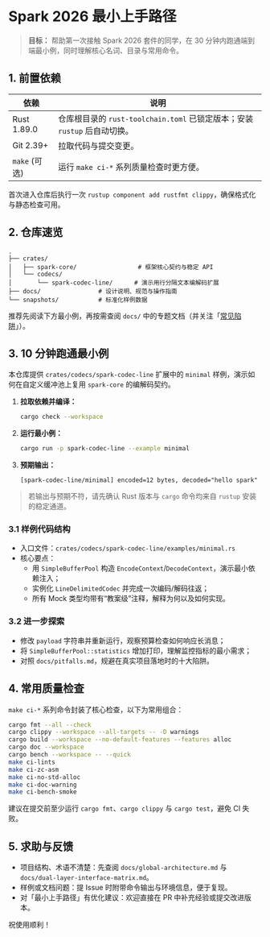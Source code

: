 # Spark 2026 最小上手路径

> **目标：** 帮助第一次接触 Spark 2026 套件的同学，在 30 分钟内跑通端到端最小例，同时理解核心名词、目录与常用命令。

## 1. 前置依赖

| 依赖 | 说明 |
| --- | --- |
| Rust 1.89.0 | 仓库根目录的 `rust-toolchain.toml` 已锁定版本；安装 `rustup` 后自动切换。 |
| Git 2.39+ | 拉取代码与提交变更。 |
| `make` (可选) | 运行 `make ci-*` 系列质量检查时更方便。 |

首次进入仓库后执行一次 `rustup component add rustfmt clippy`，确保格式化与静态检查可用。

## 2. 仓库速览

```
.
├── crates/
│   ├── spark-core/                 # 框架核心契约与稳定 API
│   └── codecs/
│       └── spark-codec-line/      # 演示用行分隔文本编解码扩展
├── docs/                # 设计说明、规范与操作指南
└── snapshots/           # 标准化样例数据
```

推荐先阅读下方最小例，再按需查阅 `docs/` 中的专题文档（并关注「[常见陷阱](./pitfalls.md)」）。

## 3. 10 分钟跑通最小例

本仓库提供 `crates/codecs/spark-codec-line` 扩展中的 `minimal` 样例，演示如何在自定义缓冲池上复用 `spark-core` 的编解码契约。

1. **拉取依赖并编译：**
   ```bash
   cargo check --workspace
   ```
2. **运行最小例：**
   ```bash
   cargo run -p spark-codec-line --example minimal
   ```
3. **预期输出：**
   ```text
   [spark-codec-line/minimal] encoded=12 bytes, decoded="hello spark"
   ```

> 若输出与预期不符，请先确认 Rust 版本与 `cargo` 命令均来自 `rustup` 安装的稳定通道。

### 3.1 样例代码结构

- 入口文件：`crates/codecs/spark-codec-line/examples/minimal.rs`
- 核心要点：
  - 用 `SimpleBufferPool` 构造 `EncodeContext`/`DecodeContext`，演示最小依赖注入；
  - 实例化 `LineDelimitedCodec` 并完成一次编码/解码往返；
  - 所有 Mock 类型均带有“教案级”注释，解释为何以及如何实现。

### 3.2 进一步探索

- 修改 `payload` 字符串并重新运行，观察预算检查如何响应长消息；
- 将 `SimpleBufferPool::statistics` 增加打印，理解监控指标的最小需求；
- 对照 `docs/pitfalls.md`，规避在真实项目落地时的十大陷阱。

## 4. 常用质量检查

`make ci-*` 系列命令封装了核心检查，以下为常用组合：

```bash
cargo fmt --all --check
cargo clippy --workspace --all-targets -- -D warnings
cargo build --workspace --no-default-features --features alloc
cargo doc --workspace
cargo bench --workspace -- --quick
make ci-lints
make ci-zc-asm
make ci-no-std-alloc
make ci-doc-warning
make ci-bench-smoke
```

建议在提交前至少运行 `cargo fmt`、`cargo clippy` 与 `cargo test`，避免 CI 失败。

## 5. 求助与反馈

- 项目结构、术语不清楚：先查阅 `docs/global-architecture.md` 与 `docs/dual-layer-interface-matrix.md`。
- 样例或文档问题：提 Issue 时附带命令输出与环境信息，便于复现。
- 对「最小上手路径」有优化建议：欢迎直接在 PR 中补充经验或提交改进版本。

祝使用顺利！
